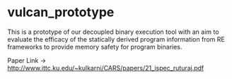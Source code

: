 # vulcan_prototype
This is a prototype of our decoupled binary execution tool with an aim to evaluate the efficacy of the statically derived program information from RE frameworks to provide memory safety for program binaries.

Paper Link -> http://www.ittc.ku.edu/~kulkarni/CARS/papers/21_ispec_ruturaj.pdf
